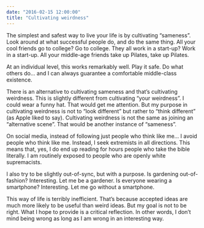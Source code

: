 ```yaml
---
date: "2016-02-15 12:00:00"
title: "Cultivating weirdness"
---
```




The simplest and safest way to live your life is by cultivating &ldquo;sameness&rdquo;. Look around at what successful people do, and do the same thing. All your cool friends go to college? Go to college. They all work in a start-up? Work in a start-up. All your middle-age friends take up Pilates, take up Pilates.

At an individual level, this works remarkably well. Play it safe. Do what others do&hellip; and I can always guarantee a comfortable middle-class existence.

There is an alternative to cultivating sameness and that&rsquo;s cultivating weirdness. This is slightly different from cultivating &ldquo;your weirdness&rdquo;. I could wear a funny hat. That would get me attention. But my purpose in cultivating weirdness is not to &ldquo;look different&rdquo; but rather to &ldquo;think different&rdquo; (as Apple liked to say). Cultivating weirdness is not the same as joining an &ldquo;alternative scene&rdquo;. That would be another instance of &ldquo;sameness&rdquo;.

On social media, instead of following just people who think like me&hellip; I avoid people who think like me. Instead, I seek extremists in all directions. This means that, yes, I do end up reading for hours people who take the bible literally. I am routinely exposed to people who are openly white supremacists. 

I also try to be slightly out-of-sync, but with a purpose. Is gardening out-of-fashion? Interesting. Let me be a gardener. Is everyone wearing a smartphone? Interesting. Let me go without a smartphone. 

This way of life is terribly inefficient. That&rsquo;s because accepted ideas are much more likely to be useful than weird ideas. But my goal is not to be right. What I hope to provide is a critical reflection. In other words, I don&rsquo;t mind being wrong as long as I am wrong in an interesting way.

